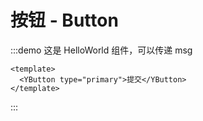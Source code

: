 # 按钮 - Button

:::demo 这是 HelloWorld 组件，可以传递 msg 
```vue
<template>
  <YButton type="primary">提交</YButton>
</template>
```
:::